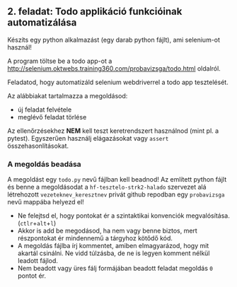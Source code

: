 ## 2. feladat: Todo applikáció funkcióinak automatizálása

Készíts egy python alkalmazást (egy darab python fájlt), ami selenium-ot használ! 

A program töltse be a todo app-ot a http://selenium.oktwebs.training360.com/probavizsga/todo.html oldalról.

Feladatod, hogy automatizáld selenium webdriverrel a todo app tesztelését.

Az alábbiakat tartalmazza a megoldásod:

* új feladat felvétele
* meglévő feladat törlése

Az ellenőrzésekhez __NEM__ kell teszt keretrendszert használnod (mint pl. a pytest).
Egyszerűen használj elágazásokat vagy `assert` összehasonlításokat.

### A megoldás beadása
A megoldást egy `todo.py` nevű fájlban kell beadnod!
Az említett python fájlt és benne a megoldásodat a `hf-tesztelo-strk2-halado` szervezet alá létrehozott `vezeteknev_keresztnev` privát github repodban egy `probavizsga` nevű mappába helyezd el!

* Ne felejtsd el, hogy pontokat ér a szintaktikai konvenciók megvalósítása. (`ctlr`+`alt`+`l`)
* Akkor is add be megodásod, ha nem vagy benne biztos, mert részpontokat ér mindennemű a tárgyhoz kötődő kód.
* A megoldás fájlba írj kommentet, amiben elmagyarázod, hogy mit akartál csinálni. Ne vidd túlzásba, de ne is legyen komment nélkül leadott fájlod.
* Nem beadott vagy üres fálj formájában beadott feladat megoldás `0` pontot ér.